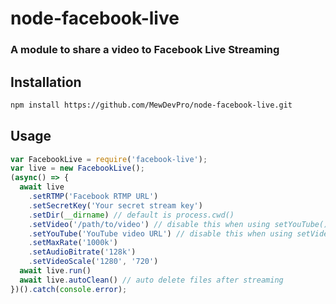 # node-facebook-live
### A module to share a video to Facebook Live Streaming

## Installation

```bash
npm install https://github.com/MewDevPro/node-facebook-live.git
```

## Usage

```js
var FacebookLive = require('facebook-live');
var live = new FacebookLive();
(async() => {
  await live
    .setRTMP('Facebook RTMP URL')
    .setSecretKey('Your secret stream key')
    .setDir(__dirname) // default is process.cwd()
    .setVideo('/path/to/video') // disable this when using setYouTube()
    .setYouTube('YouTube video URL') // disable this when using setVideo()
    .setMaxRate('1000k')
    .setAudioBitrate('128k')
    .setVideoScale('1280', '720')
  await live.run()
  await live.autoClean() // auto delete files after streaming
})().catch(console.error);
```